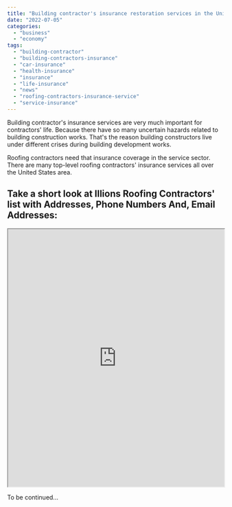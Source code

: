 ```yaml
---
title: "Building contractor's insurance restoration services in the United States"
date: "2022-07-05"
categories: 
  - "business"
  - "economy"
tags: 
  - "building-contractor"
  - "building-contractors-insurance"
  - "car-insurance"
  - "health-insurance"
  - "insurance"
  - "life-insurance"
  - "news"
  - "roofing-contractors-insurance-service"
  - "service-insurance"
---
```


Building contractor's insurance services are very much important for contractors' life. Because there have so many uncertain hazards related to building construction works. That's the reason building constructors live under different crises during building development works.

Roofing contractors need that insurance coverage in the service sector. There are many top-level roofing contractors' insurance services all over the United States area.

## Take a short look at Illions Roofing Contractors' list with Addresses, Phone Numbers And, Email Addresses:

<iframe width="100%" height="600" src="https://docs.google.com/spreadsheets/d/e/2PACX-1vTG34xiI8QksW49HooBT7EpihKieH0Bb9U0JijL77EOJA59s9g3CvfpGZ9oreiACFiRv3yqzmf6DCWB/pubhtml?gid=0&amp;single=false&amp;widget=true&amp;headers=true"></iframe>

To be continued...
